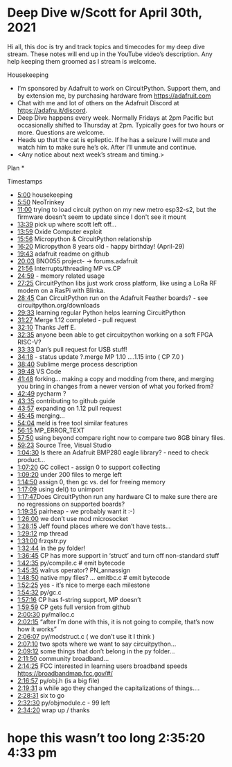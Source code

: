 # Deep Dive w/Scott for April 30th, 2021


Hi all, this doc is try and track topics and timecodes for my deep dive stream. These notes will end up in the YouTube video’s description. Any help keeping them groomed as I stream is welcome.


Housekeeping
* I’m sponsored by Adafruit to work on CircuitPython. Support them, and by extension me, by purchasing hardware from https://adafruit.com
* Chat with me and lot of others on the Adafruit Discord at https://adafru.it/discord.
* Deep Dive happens every week. Normally Fridays at 2pm Pacific but occasionally shifted to Thursday at 2pm. Typically goes for two hours or more. Questions are welcome.
* Heads up that the cat is epileptic. If he has a seizure I will mute and watch him to make sure he’s ok. After I’ll unmute and continue.
* <Any notice about next week’s stream and timing.>


Plan
*

Timestamps
* [5:00](https://www.youtube.com/watch?v=3t8Ul10KmUw&t=300) housekeeping
* [5:50](https://www.youtube.com/watch?v=3t8Ul10KmUw&t=350) NeoTrinkey
* [11:00](https://www.youtube.com/watch?v=3t8Ul10KmUw&t=660) trying to load circuit python on my new metro esp32-s2, but the firmware doesn't seem to update since I don't see it mount
* [13:39](https://www.youtube.com/watch?v=3t8Ul10KmUw&t=819) pick up where scott left off…
* [13:59](https://www.youtube.com/watch?v=3t8Ul10KmUw&t=839) Oxide Computer exploit
* [15:56](https://www.youtube.com/watch?v=3t8Ul10KmUw&t=956) Micropython & CircuitPython relationship
* [16:20](https://www.youtube.com/watch?v=3t8Ul10KmUw&t=980) Micropython 8 years old - happy birthday! (April-29)
* [19:43](https://www.youtube.com/watch?v=3t8Ul10KmUw&t=1183) adafruit readme on github
* [20:03](https://www.youtube.com/watch?v=3t8Ul10KmUw&t=1203) BNO055 project- -> forums.adafruit
* [21:56](https://www.youtube.com/watch?v=3t8Ul10KmUw&t=1316) Interrupts/threading MP vs.CP
* [24:59](https://www.youtube.com/watch?v=3t8Ul10KmUw&t=1499) - memory related usage
* [27:25](https://www.youtube.com/watch?v=3t8Ul10KmUw&t=1645) CircuitPython libs just work cross platform, like using a LoRa RF modem on a RasPi with Blinka.
* [28:45](https://www.youtube.com/watch?v=3t8Ul10KmUw&t=1725) Can CircuitPython run on the Adafruit Feather boards? - see circuitpython.org/downloads
* [29:33](https://www.youtube.com/watch?v=3t8Ul10KmUw&t=1773) learning regular Python helps learning CircuitPython
* [31:27](https://www.youtube.com/watch?v=3t8Ul10KmUw&t=1887) Merge 1.12 completed - pull request
* [32:10](https://www.youtube.com/watch?v=3t8Ul10KmUw&t=1930) Thanks Jeff E.
* [32:35](https://www.youtube.com/watch?v=3t8Ul10KmUw&t=1955) anyone been able to get circuitpython working on a soft FPGA RISC-V?
* [33:33](https://www.youtube.com/watch?v=3t8Ul10KmUw&t=2013) Dan’s pull request for USB stuff!
* [34:18](https://www.youtube.com/watch?v=3t8Ul10KmUw&t=2058) - status update ?.merge MP 1.10 ….1.15 into  ( CP 7.0 )
* [38:40](https://www.youtube.com/watch?v=3t8Ul10KmUw&t=2320) Sublime merge process description
* [39:48](https://www.youtube.com/watch?v=3t8Ul10KmUw&t=2388) VS Code
* [41:48](https://www.youtube.com/watch?v=3t8Ul10KmUw&t=2508) forking... making a copy and modding from there, and merging you bring in changes from a newer version of what you forked from?
* [42:49](https://www.youtube.com/watch?v=3t8Ul10KmUw&t=2569) pycharm ?
* [43:35](https://www.youtube.com/watch?v=3t8Ul10KmUw&t=2615) contributing to github guide
* [43:57](https://www.youtube.com/watch?v=3t8Ul10KmUw&t=2637) expanding on 1.12 pull request
* [45:45](https://www.youtube.com/watch?v=3t8Ul10KmUw&t=2745) merging…
* [54:04](https://www.youtube.com/watch?v=3t8Ul10KmUw&t=3244) meld is free tool similar features
* [56:15](https://www.youtube.com/watch?v=3t8Ul10KmUw&t=3375) MP_ERROR_TEXT
* [57:50](https://www.youtube.com/watch?v=3t8Ul10KmUw&t=3470) using beyond compare right now to compare two 8GB binary files.
* [59:23](https://www.youtube.com/watch?v=3t8Ul10KmUw&t=3563) Source Tree, Visual Studio
* [1:04:30](https://www.youtube.com/watch?v=3t8Ul10KmUw&t=3870)  Is there an Adafruit BMP280 eagle library? - need to check product…
* [1:07:20](https://www.youtube.com/watch?v=3t8Ul10KmUw&t=4040) GC collect - assign 0 to support collecting
* [1:09:20](https://www.youtube.com/watch?v=3t8Ul10KmUw&t=4160) under 200 files to merge left
* [1:14:50](https://www.youtube.com/watch?v=3t8Ul10KmUw&t=4490) assign 0, then gc vs. del for freeing memory
* [1:17:09](https://www.youtube.com/watch?v=3t8Ul10KmUw&t=4629) using del() to unimport
* [1:17:47](https://www.youtube.com/watch?v=3t8Ul10KmUw&t=4667) ​Does CircuitPython run any hardware CI to make sure there are no regressions on supported boards?
* [1:19:35](https://www.youtube.com/watch?v=3t8Ul10KmUw&t=4775) pairheap - we probably want it :-)
* [1:26:00](https://www.youtube.com/watch?v=3t8Ul10KmUw&t=5160) we don’t use mod microsocket
* [1:28:15](https://www.youtube.com/watch?v=3t8Ul10KmUw&t=5295) Jeff found places where we don’t have tests…
* [1:29:12](https://www.youtube.com/watch?v=3t8Ul10KmUw&t=5352) mp thread
* [1:31:00](https://www.youtube.com/watch?v=3t8Ul10KmUw&t=5460) frzqstr.py
* [1:32:44](https://www.youtube.com/watch?v=3t8Ul10KmUw&t=5564) in the py folder!
* [1:36:45](https://www.youtube.com/watch?v=3t8Ul10KmUw&t=5805) CP has more support in ‘struct’ and turn off non-standard stuff
* [1:42:35](https://www.youtube.com/watch?v=3t8Ul10KmUw&t=6155) py/compile.c  # emit bytecode
* [1:45:35](https://www.youtube.com/watch?v=3t8Ul10KmUw&t=6335) walrus operator?  PN_annassign
* [1:48:50](https://www.youtube.com/watch?v=3t8Ul10KmUw&t=6530) native mpy files? … emitbc.c # emit bytecode
* [1:52:25](https://www.youtube.com/watch?v=3t8Ul10KmUw&t=6745) yes - it’s nice to merge each milestone
* [1:54:32](https://www.youtube.com/watch?v=3t8Ul10KmUw&t=6872) py/gc.c
* [1:57:16](https://www.youtube.com/watch?v=3t8Ul10KmUw&t=7036) CP has f-string support, MP doesn’t
* [1:59:59](https://www.youtube.com/watch?v=3t8Ul10KmUw&t=7199) CP gets full version from github
* [2:00:30](https://www.youtube.com/watch?v=3t8Ul10KmUw&t=7230) py/malloc.c
* [2:02:15](https://www.youtube.com/watch?v=3t8Ul10KmUw&t=7335) “after I’m done with this, it is not going to compile, that’s now how it works”
* [2:06:07](https://www.youtube.com/watch?v=3t8Ul10KmUw&t=7567) py/modstruct.c  ( we don’t use it I think )
* [2:07:10](https://www.youtube.com/watch?v=3t8Ul10KmUw&t=7630) two spots where we want to say circuitpython…
* [2:09:12](https://www.youtube.com/watch?v=3t8Ul10KmUw&t=7752) some things that don’t belong in the py folder…
* [2:11:50](https://www.youtube.com/watch?v=3t8Ul10KmUw&t=7910) community broadband…
* [2:14:25](https://www.youtube.com/watch?v=3t8Ul10KmUw&t=8065) FCC interested in learning users broadband speeds https://broadbandmap.fcc.gov/#/
* [2:16:57](https://www.youtube.com/watch?v=3t8Ul10KmUw&t=8217) py/obj.h (is a big file)
* [2:19:31](https://www.youtube.com/watch?v=3t8Ul10KmUw&t=8371) a while ago they changed the capitalizations of things….
* [2:28:31](https://www.youtube.com/watch?v=3t8Ul10KmUw&t=8911) six to go
* [2:32:30](https://www.youtube.com/watch?v=3t8Ul10KmUw&t=9150) py/objmodule.c  - 99 left
* [2:34:20](https://www.youtube.com/watch?v=3t8Ul10KmUw&t=9260) wrap up / thanks
# hope this wasn’t too long 2:35:20 4:33 pm
